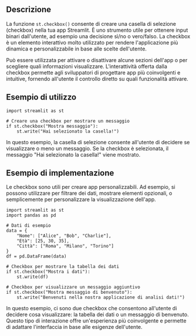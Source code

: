 ## Descrizione

La funzione `st.checkbox()` consente di creare una casella di selezione (checkbox) nella tua app Streamlit. È uno strumento utile per ottenere input binari dall'utente, ad esempio una decisione sì/no o vero/falso. La checkbox è un elemento interattivo molto utilizzato per rendere l'applicazione più dinamica e personalizzabile in base alle scelte dell'utente.

Può essere utilizzata per attivare o disattivare alcune sezioni dell'app o per scegliere quali informazioni visualizzare. L'interattività offerta dalla checkbox permette agli sviluppatori di progettare app più coinvolgenti e intuitive, fornendo all'utente il controllo diretto su quali funzionalità attivare.

## Esempio di utilizzo

```
import streamlit as st

# Creare una checkbox per mostrare un messaggio
if st.checkbox("Mostra messaggio"):
    st.write("Hai selezionato la casella!")
```

In questo esempio, la casella di selezione consente all'utente di decidere se visualizzare o meno un messaggio. Se la checkbox è selezionata, il messaggio "Hai selezionato la casella!" viene mostrato.

## Esempio di implementazione

Le checkbox sono utili per creare app personalizzabili. Ad esempio, si possono utilizzare per filtrare dei dati, mostrare elementi opzionali, o semplicemente per personalizzare la visualizzazione dell'app.

```
import streamlit as st
import pandas as pd

# Dati di esempio
data = {
    "Nome": ["Alice", "Bob", "Charlie"],
    "Età": [25, 30, 35],
    "Città": ["Roma", "Milano", "Torino"]
}
df = pd.DataFrame(data)

# Checkbox per mostrare la tabella dei dati
if st.checkbox("Mostra i dati"):
    st.write(df)

# Checkbox per visualizzare un messaggio aggiuntivo
if st.checkbox("Mostra messaggio di benvenuto"):
    st.write("Benvenuti nella nostra applicazione di analisi dati!")
```

In questo esempio, ci sono due checkbox che consentono all'utente di decidere cosa visualizzare: la tabella dei dati o un messaggio di benvenuto. Questo tipo di interazione offre un'esperienza più coinvolgente e permette di adattare l'interfaccia in base alle esigenze dell'utente.